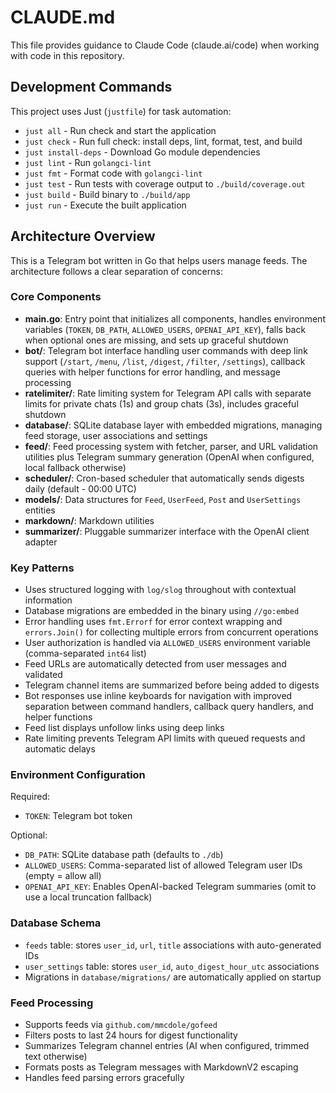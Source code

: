 # CLAUDE.md

This file provides guidance to Claude Code (claude.ai/code)
when working with code in this repository.

## Development Commands

This project uses Just (`justfile`) for task automation:

- `just all` - Run check and start the application
- `just check` - Run full check: install deps, lint, format, test, and build
- `just install-deps` - Download Go module dependencies
- `just lint` - Run `golangci-lint`
- `just fmt` - Format code with `golangci-lint`
- `just test` - Run tests with coverage output to `./build/coverage.out`
- `just build` - Build binary to `./build/app`
- `just run` - Execute the built application

## Architecture Overview

This is a Telegram bot written in Go that helps users manage feeds.
The architecture follows a clear separation of concerns:

### Core Components

- **main.go**: Entry point that initializes all components,
  handles environment variables (`TOKEN`, `DB_PATH`, `ALLOWED_USERS`,
  `OPENAI_API_KEY`), falls back when optional ones are missing,
  and sets up graceful shutdown
- **bot/**: Telegram bot interface handling user commands with deep link support
  (`/start`, `/menu`, `/list`, `/digest`, `/filter`, `/settings`),
  callback queries with helper functions for error handling, and message processing
- **ratelimiter/**: Rate limiting system for Telegram API calls with separate limits
  for private chats (1s) and group chats (3s), includes graceful shutdown
- **database/**: SQLite database layer with embedded migrations,
  managing feed storage, user associations and settings
- **feed/**: Feed processing system with fetcher, parser, and URL validation
  utilities plus Telegram summary generation (OpenAI when configured,
  local fallback otherwise)
- **scheduler/**: Cron-based scheduler that automatically sends digests daily
  (default - 00:00 UTC)
- **models/**: Data structures for `Feed`, `UserFeed`, `Post` and `UserSettings` entities
- **markdown/**: Markdown utilities
- **summarizer/**: Pluggable summarizer interface with the OpenAI client adapter

### Key Patterns

- Uses structured logging with `log/slog` throughout with contextual information
- Database migrations are embedded in the binary using `//go:embed`
- Error handling uses `fmt.Errorf` for error context wrapping
  and `errors.Join()` for collecting multiple errors from concurrent operations
- User authorization is handled via `ALLOWED_USERS` environment variable
  (comma-separated `int64` list)
- Feed URLs are automatically detected from user messages and validated
- Telegram channel items are summarized before being added to digests
- Bot responses use inline keyboards for navigation with improved separation
  between command handlers, callback query handlers, and helper functions
- Feed list displays unfollow links using deep links
- Rate limiting prevents Telegram API limits with queued requests and automatic delays

### Environment Configuration

Required:

- `TOKEN`: Telegram bot token

Optional:

- `DB_PATH`: SQLite database path (defaults to `./db`)
- `ALLOWED_USERS`: Comma-separated list of allowed Telegram user IDs (empty = allow all)
- `OPENAI_API_KEY`: Enables OpenAI-backed Telegram summaries (omit to use a
  local truncation fallback)

### Database Schema

- `feeds` table: stores `user_id`, `url`, `title` associations with auto-generated IDs
- `user_settings` table: stores `user_id`, `auto_digest_hour_utc` associations
- Migrations in `database/migrations/` are automatically applied on startup

### Feed Processing

- Supports feeds via `github.com/mmcdole/gofeed`
- Filters posts to last 24 hours for digest functionality
- Summarizes Telegram channel entries (AI when configured, trimmed text
  otherwise)
- Formats posts as Telegram messages with MarkdownV2 escaping
- Handles feed parsing errors gracefully
